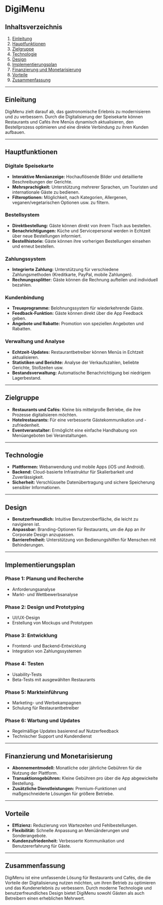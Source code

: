 # DigiMenu

## Inhaltsverzeichnis
1. [Einleitung](#einleitung)
2. [Hauptfunktionen](#hauptfunktionen)
3. [Zielgruppe](#zielgruppe)
4. [Technologie](#technologie)
5. [Design](#design)
6. [Implementierungsplan](#implementierungsplan)
7. [Finanzierung und Monetarisierung](#finanzierung-und-monetarisierung)
8. [Vorteile](#vorteile)
9. [Zusammenfassung](#zusammenfassung)

---

## Einleitung
DigiMenu zielt darauf ab, das gastronomische Erlebnis zu modernisieren und zu verbessern. Durch die Digitalisierung der Speisekarte können Restaurants und Cafés ihre Menüs dynamisch aktualisieren, den Bestellprozess optimieren und eine direkte Verbindung zu ihren Kunden aufbauen.

---

## Hauptfunktionen

### Digitale Speisekarte
- **Interaktive Menüanzeige:** Hochauflösende Bilder und detaillierte Beschreibungen der Gerichte.
- **Mehrsprachigkeit:** Unterstützung mehrerer Sprachen, um Touristen und internationale Gäste zu bedienen.
- **Filteroptionen:** Möglichkeit, nach Kategorien, Allergenen, veganen/vegetarischen Optionen usw. zu filtern.

### Bestellsystem
- **Direktbestellung:** Gäste können direkt von ihrem Tisch aus bestellen.
- **Benachrichtigungen:** Küche und Servicepersonal werden in Echtzeit über neue Bestellungen informiert.
- **Bestellhistorie:** Gäste können ihre vorherigen Bestellungen einsehen und erneut bestellen.

### Zahlungssystem
- **Integrierte Zahlung:** Unterstützung für verschiedene Zahlungsmethoden (Kreditkarte, PayPal, mobile Zahlungen).
- **Rechnungssplitter:** Gäste können die Rechnung aufteilen und individuell bezahlen.

### Kundenbindung
- **Treueprogramme:** Belohnungssystem für wiederkehrende Gäste.
- **Feedback-Funktion:** Gäste können direkt über die App Feedback geben.
- **Angebote und Rabatte:** Promotion von speziellen Angeboten und Rabatten.

### Verwaltung und Analyse
- **Echtzeit-Updates:** Restaurantbetreiber können Menüs in Echtzeit aktualisieren.
- **Statistiken und Berichte:** Analyse der Verkaufszahlen, beliebte Gerichte, Stoßzeiten usw.
- **Bestandsverwaltung:** Automatische Benachrichtigung bei niedrigem Lagerbestand.

---

## Zielgruppe
- **Restaurants und Cafés:** Kleine bis mittelgroße Betriebe, die ihre Prozesse digitalisieren möchten.
- **Hotelrestaurants:** Für eine verbesserte Gästekommunikation und -zufriedenheit.
- **Eventveranstalter:** Ermöglicht eine einfache Handhabung von Menüangeboten bei Veranstaltungen.

---

## Technologie
- **Plattformen:** Webanwendung und mobile Apps (iOS und Android).
- **Backend:** Cloud-basierte Infrastruktur für Skalierbarkeit und Zuverlässigkeit.
- **Sicherheit:** Verschlüsselte Datenübertragung und sichere Speicherung sensibler Informationen.

---

## Design
- **Benutzerfreundlich:** Intuitive Benutzeroberfläche, die leicht zu navigieren ist.
- **Anpassbar:** Branding-Optionen für Restaurants, um die App an ihr Corporate Design anzupassen.
- **Barrierefreiheit:** Unterstützung von Bedienungshilfen für Menschen mit Behinderungen.

---

## Implementierungsplan

### Phase 1: Planung und Recherche
- Anforderungsanalyse
- Markt- und Wettbewerbsanalyse

### Phase 2: Design und Prototyping
- UI/UX-Design
- Erstellung von Mockups und Prototypen

### Phase 3: Entwicklung
- Frontend- und Backend-Entwicklung
- Integration von Zahlungssystemen

### Phase 4: Testen
- Usability-Tests
- Beta-Tests mit ausgewählten Restaurants

### Phase 5: Markteinführung
- Marketing- und Werbekampagnen
- Schulung für Restaurantbetreiber

### Phase 6: Wartung und Updates
- Regelmäßige Updates basierend auf Nutzerfeedback
- Technischer Support und Kundendienst

---

## Finanzierung und Monetarisierung
- **Abonnementmodell:** Monatliche oder jährliche Gebühren für die Nutzung der Plattform.
- **Transaktionsgebühren:** Kleine Gebühren pro über die App abgewickelte Bestellung.
- **Zusätzliche Dienstleistungen:** Premium-Funktionen und maßgeschneiderte Lösungen für größere Betriebe.

---

## Vorteile
- **Effizienz:** Reduzierung von Wartezeiten und Fehlbestellungen.
- **Flexibilität:** Schnelle Anpassung an Menüänderungen und Sonderangebote.
- **Kundenzufriedenheit:** Verbesserte Kommunikation und Benutzererfahrung für Gäste.

---

## Zusammenfassung
DigiMenu ist eine umfassende Lösung für Restaurants und Cafés, die die Vorteile der Digitalisierung nutzen möchten, um ihren Betrieb zu optimieren und das Kundenerlebnis zu verbessern. Durch moderne Technologie und benutzerfreundliches Design bietet DigiMenu sowohl Gästen als auch Betreibern einen erheblichen Mehrwert.
